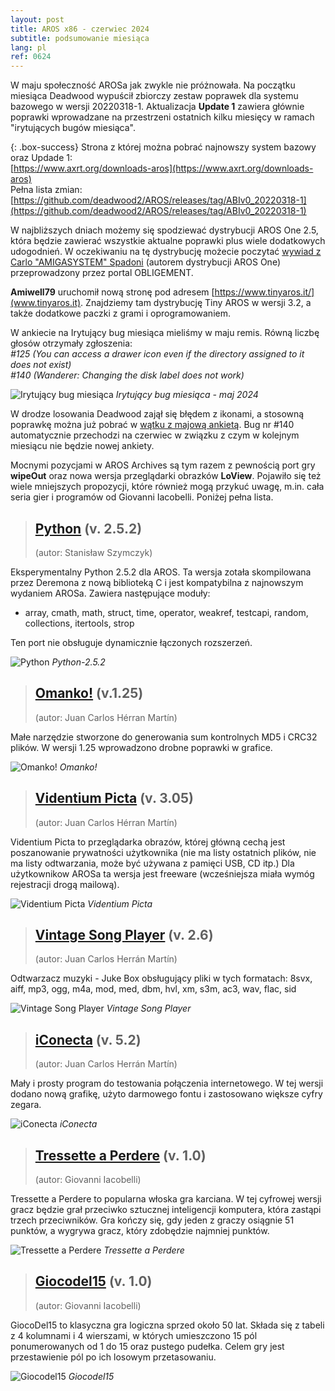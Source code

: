 ```yaml
---
layout: post
title: AROS x86 - czerwiec 2024
subtitle: podsumowanie miesiąca
lang: pl
ref: 0624
---
```


W maju społeczność AROSa jak zwykle nie próżnowała. Na początku miesiąca Deadwood wypuścił zbiorczy zestaw poprawek dla systemu bazowego w wersji 20220318-1. Aktualizacja **Update 1** zawiera głównie poprawki wprowadzane na przestrzeni ostatnich kilku miesięcy w ramach "irytujących bugów miesiąca".  

{: .box-success}
Strona z której można pobrać najnowszy system bazowy oraz Updade 1:  
[https://www.axrt.org/downloads-aros](https://www.axrt.org/downloads-aros)  
Pełna lista zmian:  
[https://github.com/deadwood2/AROS/releases/tag/ABIv0_20220318-1](https://github.com/deadwood2/AROS/releases/tag/ABIv0_20220318-1)  

W najbliższych dniach możemy się spodziewać dystrybucji AROS One 2.5, która będzie zawierać wszystkie aktualne poprawki plus wiele dodatkowych udogodnień. W oczekiwaniu na tę dystrybucję możecie poczytać [wywiad z Carlo "AMIGASYSTEM" Spadoni](https://obligement-free-fr.translate.goog/articles/itwcarlospadoni.php?_x_tr_sl=fr&_x_tr_tl=en&_x_tr_hl=fr&_x_tr_sch=http) (autorem dystrybucji AROS One) przeprowadzony przez portal OBLIGEMENT.

**Amiwell79** uruchomił nową stronę pod adresem [https://www.tinyaros.it/](www.tinyaros.it). Znajdziemy tam dystrybucję Tiny AROS w wersji 3.2, a także dodatkowe paczki z grami i oprogramowaniem.

W ankiecie na Irytujący bug miesiąca mieliśmy w maju remis. Równą liczbę głosów otrzymały zgłoszenia:  
*#125 (You can access a drawer icon even if the directory assigned to it does not exist)*  
*#140 (Wanderer: Changing the disk label does not work)*

![Irytujący bug miesiąca](/assets/img/ibotm0524.png)
*Irytujący bug miesiąca - maj 2024*

W drodze losowania Deadwood zajął się błędem z ikonami, a stosowną poprawkę można już pobrać w [wątku z majową ankietą](https://www.arosworld.org/infusions/forum/viewthread.php?thread_id=1246&pid=5344). Bug nr #140 automatycznie przechodzi na czerwiec w związku z czym w kolejnym miesiącu nie będzie nowej ankiety.

Mocnymi pozycjami w AROS Archives są tym razem z pewnością port gry **wipeOut** oraz nowa wersja przeglądarki obrazków **LoView**. Pojawiło się też wiele mniejszych propozycji, które również mogą przykuć uwagę, m.in. cała seria gier i programów od Giovanni Iacobelli. Poniżej pełna lista.

> ## [Python](http://archives.aros-exec.org/?function=showfile&file=development/language/i386-aros-python2.5.2.zip) (v. 2.5.2)
> (autor: Stanisław Szymczyk)

Eksperymentalny Python 2.5.2 dla AROS. Ta wersja zotała skompilowana przez Deremona z nową biblioteką C i jest kompatybilna z najnowszym wydaniem AROSa. Zawiera następujące moduły:
- array, cmath, math, struct, time, operator, weakref, testcapi, random, collections, itertools, strop  

Ten port nie obsługuje dynamicznie łączonych rozszerzeń.

![Python](/assets/img/python205.png)
*Python-2.5.2*

> ## [Omanko!](http://archives.aros-exec.org/?function=showfile&file=utility/filetool/omanko.lha) (v.1.25)
> (autor: Juan Carlos Hérran Martín)

Małe narzędzie stworzone do generowania sum kontrolnych MD5 i CRC32 plików. W wersji 1.25 wprowadzono drobne poprawki w grafice.

![Omanko!](/assets/img/omanko125.png)
*Omanko!*

> ## [Videntium Picta](http://archives.aros-exec.org/?function=showfile&file=graphics/viewer/videntiumpicta.lha) (v. 3.05)
> (autor: Juan Carlos Hérran Martín)

Videntium Picta to przeglądarka obrazów, której główną cechą jest poszanowanie prywatności użytkownika (nie ma listy ostatnich plików, nie ma listy odtwarzania, może być używana z pamięci USB, CD itp.) Dla użytkownikow AROSa ta wersja jest freeware (wcześniejsza miała wymóg rejestracji drogą mailową).

![Videntium Picta](/assets/img/videntium305.png)
*Videntium Picta*

> ## [Vintage Song Player](http://archives.aros-exec.org/?function=showfile&file=audio/play/vintagesongplayer.lha) (v. 2.6)
> (autor: Juan Carlos Herrán Martín)

Odtwarzacz muzyki - Juke Box obsługujący pliki w tych formatach: 8svx, aiff, mp3, ogg, m4a, mod, med, dbm, hvl, xm, s3m, ac3, wav, flac, sid

![Vintage Song Player](/assets/img/vintage260.png)
*Vintage Song Player*

> ## [iConecta](http://archives.aros-exec.org/?function=showfile&file=network/misc/iconecta.lha) (v. 5.2)
> (autor: Juan Carlos Herrán Martín)

Mały i prosty program do testowania połączenia internetowego. W tej wersji dodano nową grafikę, użyto darmowego fontu i zastosowano większe cyfry zegara.

![iConecta](/assets/img/iconecta520.png)
*iConecta*

> ## [Tressette a Perdere](http://archives.aros-exec.org/?function=showfile&file=game/card/gitressette.i386-aros.zip) (v. 1.0)
> (autor: Giovanni Iacobelli)

Tressette a Perdere to popularna włoska gra karciana. W tej cyfrowej wersji gracz będzie grał przeciwko sztucznej inteligencji komputera, która zastąpi trzech przeciwników. Gra kończy się, gdy jeden z graczy osiągnie 51 punktów, a wygrywa gracz, który zdobędzie najmniej punktów.

![Tressette a Perdere](/assets/img/tressette.png)
*Tressette a Perdere*

> ## [Giocodel15](http://archives.aros-exec.org/?function=showfile&file=game/card/giocodel15.i386-aros.zip) (v. 1.0)
> (autor: Giovanni Iacobelli)

GiocoDel15 to klasyczna gra logiczna sprzed około 50 lat. Składa się z tabeli z 4 kolumnami i 4 wierszami, w których umieszczono 15 pól ponumerowanych od 1 do 15 oraz pustego pudełka. Celem gry jest przestawienie pól po ich losowym przetasowaniu. 

![Giocodel15](/assets/img/giocodel.png)
*Giocodel15*

